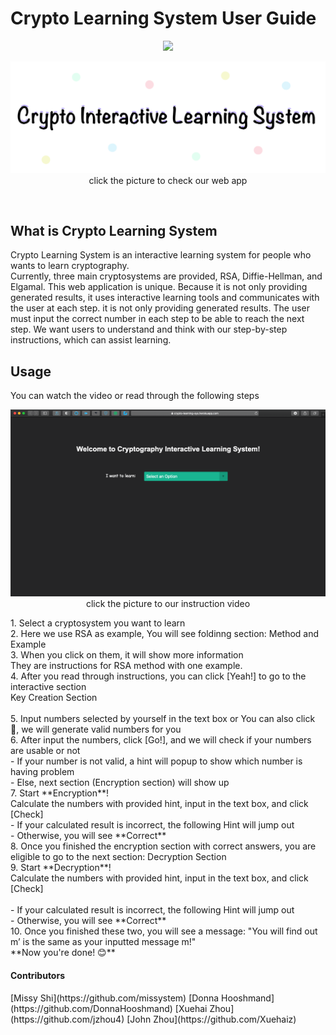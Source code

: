 # Crypto Learning System User Guide

<p align="center">
<a href="https://github.com/missystem/crypto_learning_sys/graphs/contributors" alt="Contributors"><img src="https://img.shields.io/badge/contributors-4-green" /></a>
</p>

<p align='center'>
<a href="https://crypto-learning-sys.herokuapp.com" class="image"><img src="images/logo.png" alt="" /></a><br/>
click the picture to check our web app
</p>
<br/>

## What is Crypto Learning System

Crypto Learning System is an interactive learning system for people who wants to learn cryptography. <br/>
Currently, three main cryptosystems are provided, RSA, Diffie-Hellman, and Elgamal. This web application is unique. Because it is not only providing generated results, it uses interactive learning tools and communicates with the user at each step. it is not only providing generated results. The user must input the correct number in each step to be able to reach the next step. We want users to understand and think with our step-by-step instructions, which can assist learning. <br/>


## Usage
You can watch the video or read through the following steps<br/>
<p align='center'>
<a href="https://youtu.be/8n4My4PsU0w" class="image"><img src="images/webapppage.png" alt="" /></a><br/>
click the picture to our instruction video<br/>
</p>
1. Select a cryptosystem you want to learn
<a href="https://crypto-learning-sys.herokuapp.com" class="image"><img src="images/instruction1.png" alt="" /></a><br/>
2. Here we use RSA as example, You will see foldinng section: Method and Example
<a href="https://crypto-learning-sys.herokuapp.com" class="image"><img src="images/instruction2.png" alt="" /></a><br/>
3. When you click on them, it will show more information<br/>
They are instructions for RSA method with one example.
<a href="https://crypto-learning-sys.herokuapp.com" class="image"><img src="images/instruction3.png" alt="" /></a><br/>
4. After you read through instructions, you can click [Yeah!] to go to the interactive section<br/>
	Key Creation Section <br/>
<a href="https://crypto-learning-sys.herokuapp.com" class="image"><img src="images/instruction4.png" alt="" /></a><br/>
5. Input numbers selected by yourself in the text box or You can also click 🎲, we will generate valid numbers for you 
<a href="https://crypto-learning-sys.herokuapp.com" class="image"><img src="images/instruction5.png" alt="" /></a><br/>
6. After input the numbers, click [Go!], and we will check if your numbers are usable or not
<a href="https://crypto-learning-sys.herokuapp.com" class="image"><img src="images/instruction7.png" alt="" /></a><br/>
	- If your number is not valid, a hint will popup to show which number is having problem
	<a href="https://crypto-learning-sys.herokuapp.com" class="image"><img src="images/error1.png" alt="" /></a><br/>
	- Else, next section (Encryption section) will show up
	<a href="https://crypto-learning-sys.herokuapp.com" class="image"><img src="images/instruction8.png" alt="" /></a><br/>
7. Start **Encryption**! <br/>
Calculate the numbers with provided hint, input in the text box, and click [Check] <br/>
	- If your calculated result is incorrect, the following Hint will jump out
	<a href="https://crypto-learning-sys.herokuapp.com" class="image"><img src="images/error2.png" alt="" /></a><br/>
	- Otherwise, you will see **Correct**
	<a href="https://crypto-learning-sys.herokuapp.com" class="image"><img src="images/instruction9.png" alt="" /></a><br/>
8. Once you finished the encryption section with correct answers, you are eligible to go to the next section: Decryption Section
<a href="https://crypto-learning-sys.herokuapp.com" class="image"><img src="images/instruction10.png" alt="" /></a><br/>
9. Start **Decryption**! <br/>
Calculate the numbers with provided hint, input in the text box, and click [Check] <br/>
<a href="https://crypto-learning-sys.herokuapp.com" class="image"><img src="images/instruction12.png" alt="" /></a><br/>
- If your calculated result is incorrect, the following Hint will jump out
	<a href="https://crypto-learning-sys.herokuapp.com" class="image"><img src="images/error3.png" alt="" /></a><br/>
	- Otherwise, you will see **Correct**
	<a href="https://crypto-learning-sys.herokuapp.com" class="image"><img src="images/instruction13.png" alt="" /></a><br/>
10. Once you finished these two, you will see a message: "You will find out m’ is the same as your inputted message m!"<br/>
**Now you're done! 😊** 
<a href="https://crypto-learning-sys.herokuapp.com" class="image"><img src="images/instruction14.png" alt="" /></a><br/>


<p align='center'>
<h4> Contributors </h4>
[Missy Shi](https://github.com/missystem)
[Donna Hooshmand](https://github.com/DonnaHooshmand)
[Xuehai Zhou](https://github.com/jzhou4)
[John Zhou](https://github.com/Xuehaiz)
</p>






